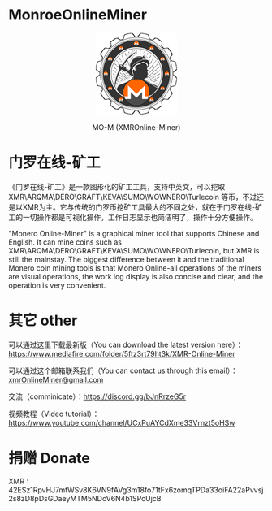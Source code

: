 # MonroeOnlineMiner
<p align="center">
  <img alt="MyMonero" src="https://github.com/XMR-Online/MonroeOnlineMiner/blob/d3af504aedbb03a9ec082c8725b93099134c5553/ico1.png">
</p>
<p align="center">
  MO-M (XMROnline-Miner)
</p>

# 门罗在线-矿工
《门罗在线-矿工》是一款图形化的矿工工具，支持中英文，可以挖取 XMR\ARQMA\DERO\GRAFT\KEVA\SUMO\WOWNERO\Turlecoin 等币，不过还是以XMR为主。它与传统的门罗币挖矿工具最大的不同之处，就在于门罗在线-矿工的一切操作都是可视化操作，工作日志显示也简洁明了，操作十分方便操作。

"Monero Online-Miner" is a graphical miner tool that supports Chinese and English. It can mine coins such as XMR\ARQMA\DERO\GRAFT\KEVA\SUMO\WOWNERO\Turlecoin, but XMR is still the mainstay. The biggest difference between it and the traditional Monero coin mining tools is that Monero Online-all operations of the miners are visual operations, the work log display is also concise and clear, and the operation is very convenient.

# 其它 other
可以通过这里下载最新版（You can download the latest version here）：https://www.mediafire.com/folder/5ftz3rt79ht3k/XMR-Online-Miner

可以通过这个邮箱联系我们（You can contact us through this email）：xmrOnlineMiner@gmail.com

交流（comminicate）：https://discord.gg/bJnRrzeG5r

视频教程（Video tutorial）：https://www.youtube.com/channel/UCxPuAYCdXme33Vrnzt5oHSw

# 捐赠 Donate
XMR : 42ESz1RpvHJ7mtWSv8K6VN9fAVg3m18fo71tFx6zomqTPDa33oiFA22aPvvsj2s8zD8pDsGDaeyMTM5NDoV6N4b1SPcUjcB
